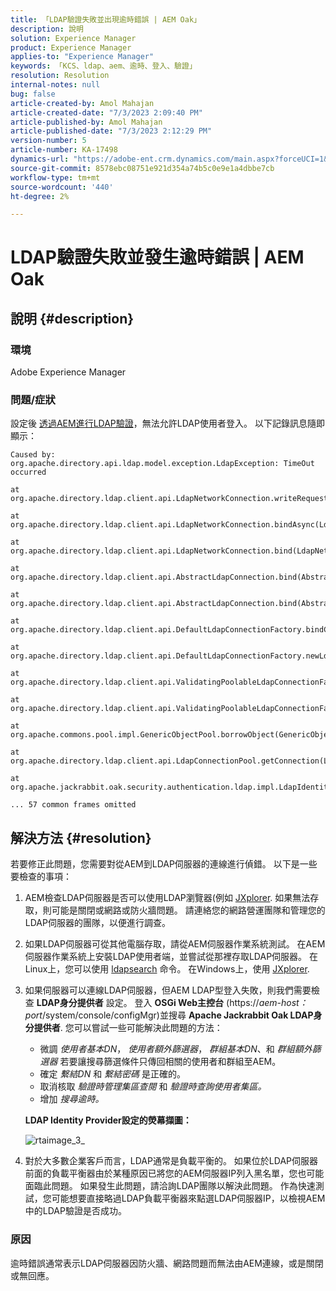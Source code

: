 ```yaml
---
title: 「LDAP驗證失敗並出現逾時錯誤 | AEM Oak」
description: 說明
solution: Experience Manager
product: Experience Manager
applies-to: "Experience Manager"
keywords: 「KCS、ldap、aem、逾時、登入、驗證」
resolution: Resolution
internal-notes: null
bug: false
article-created-by: Amol Mahajan
article-created-date: "7/3/2023 2:09:40 PM"
article-published-by: Amol Mahajan
article-published-date: "7/3/2023 2:12:29 PM"
version-number: 5
article-number: KA-17498
dynamics-url: "https://adobe-ent.crm.dynamics.com/main.aspx?forceUCI=1&pagetype=entityrecord&etn=knowledgearticle&id=fe7a2b3e-ab19-ee11-8f6e-6045bd006295"
source-git-commit: 8578ebc08751e921d354a74b5c0e9e1a4dbbe7cb
workflow-type: tm+mt
source-wordcount: '440'
ht-degree: 2%

---
```


# LDAP驗證失敗並發生逾時錯誤 | AEM Oak

## 說明 {#description}


### <b>環境</b>

Adobe Experience Manager



### <b>問題/症狀</b>

設定後 [透過AEM進行LDAP驗證](https://experienceleague.adobe.com/docs/experience-manager-65/administering/security/ldap-config.html?lang=en)，無法允許LDAP使用者登入。 以下記錄訊息隨即顯示：


```
Caused by: org.apache.directory.api.ldap.model.exception.LdapException: TimeOut occurred

at org.apache.directory.ldap.client.api.LdapNetworkConnection.writeRequest(LdapNetworkConnection.java:4106)

at org.apache.directory.ldap.client.api.LdapNetworkConnection.bindAsync(LdapNetworkConnection.java:1290)

at org.apache.directory.ldap.client.api.LdapNetworkConnection.bind(LdapNetworkConnection.java:1188)

at org.apache.directory.ldap.client.api.AbstractLdapConnection.bind(AbstractLdapConnection.java:127)

at org.apache.directory.ldap.client.api.AbstractLdapConnection.bind(AbstractLdapConnection.java:112)

at org.apache.directory.ldap.client.api.DefaultLdapConnectionFactory.bindConnection(DefaultLdapConnectionFactory.java:64)

at org.apache.directory.ldap.client.api.DefaultLdapConnectionFactory.newLdapConnection(DefaultLdapConnectionFactory.java:107)

at org.apache.directory.ldap.client.api.ValidatingPoolableLdapConnectionFactory.makeObject(ValidatingPoolableLdapConnectionFactory.java:133)

at org.apache.directory.ldap.client.api.ValidatingPoolableLdapConnectionFactory.makeObject(ValidatingPoolableLdapConnectionFactory.java:59)

at org.apache.commons.pool.impl.GenericObjectPool.borrowObject(GenericObjectPool.java:1188)

at org.apache.directory.ldap.client.api.LdapConnectionPool.getConnection(LdapConnectionPool.java:123)

at org.apache.jackrabbit.oak.security.authentication.ldap.impl.LdapIdentityProvider.connect(LdapIdentityProvider.java:771)

... 57 common frames omitted
```



## 解決方法 {#resolution}


若要修正此問題，您需要對從AEM到LDAP伺服器的連線進行偵錯。 以下是一些要檢查的事項：

1. AEM檢查LDAP伺服器是否可以使用LDAP瀏覽器(例如 [JXplorer](https://jxplorer.org/). 如果無法存取，則可能是關閉或網路或防火牆問題。 請連絡您的網路營運團隊和管理您的LDAP伺服器的團隊，以便進行調查。
2. 如果LDAP伺服器可從其他電腦存取，請從AEM伺服器作業系統測試。 在AEM伺服器作業系統上安裝LDAP使用者端，並嘗試從那裡存取LDAP伺服器。 在Linux上，您可以使用 [ldapsearch](https://access.redhat.com/documentation/en-us/red_hat_directory_server/11/html/administration_guide/examples-of-common-ldapsearches) 命令。 在Windows上，使用 [JXplorer](https://jxplorer.org/).
3. 如果伺服器可以連線LDAP伺服器，但AEM LDAP型登入失敗，則我們需要檢查 <b>LDAP身分提供者</b> 設定。 登入 <b>OSGi Web主控台</b> (https://*aem-host：port*/system/console/configMgr)並搜尋 <b>Apache Jackrabbit Oak LDAP身分提供者</b>. 您可以嘗試一些可能解決此問題的方法：

   - 微調 *使用者基本DN*， *使用者額外篩選器*， *群組基本DN*、和 *群組額外篩選器* 若要讓搜尋篩選條件只傳回相關的使用者和群組至AEM。
   - 確定 *繫結DN* 和 *繫結密碼* 是正確的。
   - 取消核取 *驗證時管理集區查閱* 和 *驗證時查詢使用者集區。*
   - 增加 *搜尋逾時。*

   <b>LDAP Identity Provider設定的熒幕擷圖：</b>


   ![rtaimage_3_](https://helpx.adobe.com/content/dam/help/en/experience-manager/kb/LDAP-error/jcr%3acontent/main-pars/image/rtaimage_3_.png "rtaimage_3_")
4. 對於大多數企業客戶而言，LDAP通常是負載平衡的。 如果位於LDAP伺服器前面的負載平衡器由於某種原因已將您的AEM伺服器IP列入黑名單，您也可能面臨此問題。 如果發生此問題，請洽詢LDAP團隊以解決此問題。 作為快速測試，您可能想要直接略過LDAP負載平衡器來點選LDAP伺服器IP，以檢視AEM中的LDAP驗證是否成功。


### <b>原因</b>

逾時錯誤通常表示LDAP伺服器因防火牆、網路問題而無法由AEM連線，或是關閉或無回應。
